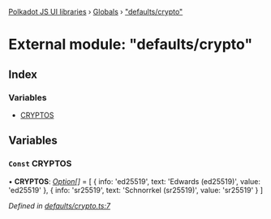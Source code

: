 [Polkadot JS UI libraries](../README.md) › [Globals](../globals.md) › ["defaults/crypto"](_defaults_crypto_.md)

# External module: "defaults/crypto"

## Index

### Variables

* [CRYPTOS](_defaults_crypto_.md#const-cryptos)

## Variables

### `Const` CRYPTOS

• **CRYPTOS**: *[Option](_types_.md#option)[]* =  [
  {
    info: 'ed25519',
    text: 'Edwards (ed25519)',
    value: 'ed25519'
  },
  {
    info: 'sr25519',
    text: 'Schnorrkel (sr25519)',
    value: 'sr25519'
  }
]

*Defined in [defaults/crypto.ts:7](https://github.com/polkadot-js/ui/blob/f6c85f27/packages/ui-settings/src/defaults/crypto.ts#L7)*
